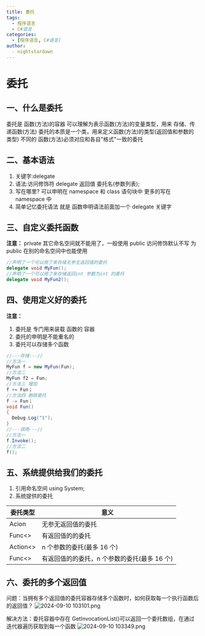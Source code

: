```yaml
---
title: 委托
tags:
  - 程序语言
  - C#语言
categories:
  - [程序语言, C#语言]
author:
  - nightstardawn
---
```


# 委托

## 一、什么是委托

委托是 函数(方法)的容器
可以理解为表示函数(方法)的变量类型，用来 存储、传递函数(方法)
委托的本质是一个类，用来定义函数(方法)的类型(返回值和参数的类型)
不同的 函数(方法)必须对应和各自"格式"一致的委托

## 二、基本语法

1. 关键字:delegate
2. 语法:访问修饰符 delegate 返回值 委托名(参数列表);
3. 写在哪里?
   可以申明在 namespace 和 class 语句块中
   更多的写在 namespace 中
4. 简单记忆委托语法 就是 函数申明语法前面加一个 delegate 关键字

## 三、自定义委托函数

**注意：**
private 其它命名空间就不能用了，一般使用 public
访问修饰默认不写 为 public 在别的命名空间中也能使用

```cs
//声明了一个可以用了来存储无参无返回值的委托
delegate void MyFun();
//声明了一个可以用了来存储返回int 参数为int 的委托
delegate void MyFun2();
```

## 四、使用定义好的委托

**注意：**

1. 委托是 专门用来装载 函数的 容器
2. 委托的申明是不能重名的
3. 委托可以存储多个函数

```cs
//---存储---//
//方法一
MyFun f = new MyFun(Fun);
//方法二
MyFun f2 = Fun;
//方法三 增加
f += Fun；
//方法四 删除委托
f -= Fun；
void Fun()
{
  Debug.Log("1");
}
//---调用---//
//方法一
f.Invoke();
//方法二
f();

```

## 五、系统提供给我们的委托

1. 引用命名空间
   using System;
2. 系统提供的委托

| 委托类型 | 意义                                         |
| -------- | -------------------------------------------- |
| Acion    | 无参无返回值的委托                           |
| Func<>   | 有返回值的的委托                             |
| Action<> | n 个参数的委托(最多 16 个)                   |
| Func<>   | 有返回值的的委托，n 个参数的委托(最多 16 个) |

## 六、委托的多个返回值

问题：当拥有多个返回值的委托容器存储多个函数时，如何获取每一个执行函数后的返回值？
![ 2024-09-10 103101.png](https://s2.loli.net/2024/09/10/6tnQidV9ORoGvAq.png)

解决方法：委托容器中存在 GetInvocationList()可以返回一个委托数组，在通过迭代器遍历获取到每一个函数
![ 2024-09-10 103349.png](https://s2.loli.net/2024/09/10/1WTEQJMmdzOn4rB.png)
